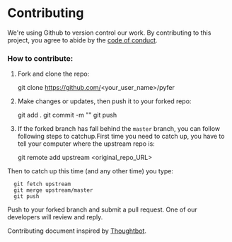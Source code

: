 # Contributing

We're using Github to version control our work. By contributing to this project, you agree to abide by the [code of conduct](CONDUCT.md).

### How to contribute:

1) Fork and clone the repo:

      git clone https://github.com/<your_user_name>/pyfer

2) Make changes or updates, then push it to your forked repo:

      git add <the file which has been changed>.
      git commit -m "<message about this commit>"
      git push

3) If the forked branch has fall behind the `master` branch, you can follow following steps to catchup.First time you need to catch up, you have to tell your computer where the upstream repo is:

      git remote add upstream <original_repo_URL>

  Then to catch up this time (and any other time) you type:

      git fetch upstream
      git merge upstream/master
      git push

Push to your forked branch and submit a pull request. One of our developers will review and reply.

Contributing document inspired by [Thoughtbot](https://github.com/thoughtbot/factory_bot_rails/blob/master/CONTRIBUTING.md).

